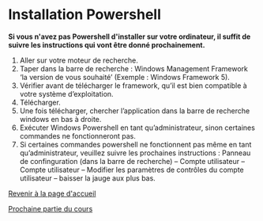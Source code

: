 # Installation Powershell

__Si vous n'avez pas Powershell d'installer sur votre ordinateur, il suffit de suivre les instructions qui vont être donné prochainement.__

1. Aller sur votre moteur de recherche.
2. Taper dans la barre de recherche : Windows Management Framework ‘la version de vous souhaité’ (Exemple : Windows Framework 5).
3. Vérifier avant de télécharger le framework, qu’il est bien compatible à votre système d’exploitation.
4. Télécharger.
5. Une fois télécharger, chercher l’application dans la barre de recherche windows en bas à droite.
6. Exécuter Windows Powershell en tant qu’administrateur, sinon certaines commandes ne fonctionneront pas.
7. Si certaines commandes powershell ne fonctionnent pas même en tant qu’administrateur, veuillez suivre les prochaines instructions : Panneau de confinguration (dans la barre de recherche) – Compte utilisateur – Compte utilisateur – Modifier les paramètres de contrôles du compte utilisateur – baisser la jauge aux plus bas.

[Revenir à la page d'accueil](https://github.com/kevinguyodo/Powershell/blob/main/README.md)

[Prochaine partie du cours](https://github.com/kevinguyodo/Powershell/blob/main/Commandlets.md)
